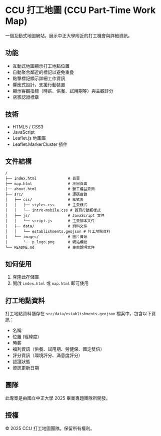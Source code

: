# CCU 打工地圖 (CCU Part-Time Work Map)

一個互動式地圖網站，展示中正大學附近的打工機會與詳細資訊。

## 功能

- 互動式地圖顯示打工地點位置
- 自動聚合鄰近的標記以避免重疊
- 點擊標記顯示詳細工作資訊
- 響應式設計，支援行動裝置
- 顯示客觀指標（時薪、供餐、試用期等）與主觀評分
- 店家認證標章

## 技術

- HTML5 / CSS3
- JavaScript
- Leaflet.js 地圖庫
- Leaflet.MarkerCluster 插件

## 文件結構

```
/
├── index.html              # 首頁
├── map.html                # 地圖頁面
├── about.html              # 勞工權益頁面
├── src/                    # 源碼目錄
│   ├── css/                # 樣式表
│   │   ├── styles.css      # 主要樣式
│   │   └── intro-mobile.css # 首頁行動版樣式
│   ├── js/                 # JavaScript 文件
│   │   └── script.js       # 主要腳本文件
│   ├── data/               # 資料文件
│   │   └── establishments.geojson # 打工地點資料
│   └── images/             # 圖片資源
│       └── p_logo.png      # 網站標誌
└── README.md               # 專案說明文件
```

## 如何使用

1. 克隆此存儲庫
2. 開啟 `index.html` 或 `map.html` 即可使用

## 打工地點資料

打工地點資料儲存在 `src/data/establishments.geojson` 檔案中，包含以下資訊：

- 名稱
- 位置 (經緯度)
- 時薪
- 福利資訊（供餐、試用期、勞健保、國定雙倍）
- 評分資訊（環境評分、滿意度評分）
- 認證狀態
- 資訊更新日期

## 團隊

此專案是由國立中正大學 2025 畢業專題團隊所開發。

## 授權

© 2025 CCU 打工地圖團隊。保留所有權利。
